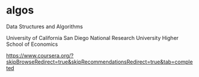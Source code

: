 # algos
Data Structures and Algorithms

University of California San Diego
National Research University Higher School of Economics

https://www.coursera.org/?skipBrowseRedirect=true&skipRecommendationsRedirect=true&tab=completed

